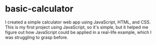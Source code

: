 # basic-calculator
I created a simple calculator web app using JavaScript, HTML, and CSS. This is my first project using JavaScript, so it's simple, but it helped me figure out how JavaScript could be applied in a real-life example, which I was struggling to grasp before.
